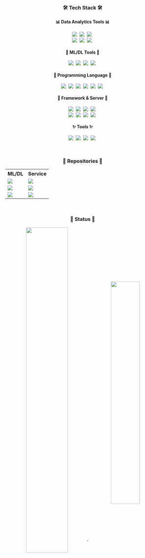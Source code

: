 <h3 align="center">🛠 Tech Stack 🛠</h3>

<h4 id="data" align="center">📊 Data Analytics Tools 📊</h4>
<p align="center">
  <img src="https://img.shields.io/badge/Microsoft%20Excel-217346?style=flat-square&logo=MicrosoftExcel&logoColor=white"/></a>&nbsp
  <img src="https://img.shields.io/badge/Google%20Sheets-34A853?style=flat-square&logo=GoogleSheets&logoColor=white"/></a>&nbsp
  <img src="https://img.shields.io/badge/Looker%20Studio-4285F4?style=flat-square&logo=Looker&logoColor=white"/></a>&nbsp
  <br>
  <img src="https://img.shields.io/badge/NumPy-013243?style=flat-square&logo=NumPy&logoColor=white"/></a>&nbsp
  <img src="https://img.shields.io/badge/Pandas-150458?style=flat-square&logo=Pandas&logoColor=white"/></a>&nbsp
  <img src="https://img.shields.io/badge/matplotlib-11557c?style=flat-square&logo=plotly&logoColor=white"/></a>&nbsp
</p>

<h4 id="mldl" align="center">🤖 ML/DL Tools 🤖</h4>
<p align="center">
  <img src="https://img.shields.io/badge/PyTorch-EE4C2C?style=flat-square&logo=pytorch&logoColor=white"/></a>&nbsp
  <img src="https://img.shields.io/badge/TensorFlow-FF6F00?style=flat-square&logo=tensorflow&logoColor=white"/></a>&nbsp
  <img src="https://img.shields.io/badge/scikit--learn-F7B31E?style=flat-square&logo=scikitlearn&logoColor=black"/></a>&nbsp
  <img src="https://img.shields.io/badge/Google%20Colab-F9AB20?style=flat-square&logo=GoogleColab&logoColor=black"/></a>&nbsp
</p>

<h4 id="lang" align="center">👾 Programming Language 👾</h4>
<p align="center">
  <img src="https://img.shields.io/badge/Python-3766AB?style=flat-square&logo=Python&logoColor=white"/></a>&nbsp
  <img src="https://img.shields.io/badge/JavaScript-F7DF1E?style=flat-square&logo=JavaScript&logoColor=black"/></a>&nbsp
  <img src="https://img.shields.io/badge/SQL-4053D6?style=flat-square&logo=AmazonDynamoDB&logoColor=white"/></a>&nbsp
  <img src="https://img.shields.io/badge/HTML-E34F26?style=flat-square&logo=html5&logoColor=white"/></a>&nbsp
  <img src="https://img.shields.io/badge/CSS-1572B6?style=flat-square&logo=css3&logoColor=white"/></a>&nbsp
  <img src="https://img.shields.io/badge/C++-00599C?style=flat-square&logo=C%2B%2B&logoColor=white"/></a>&nbsp
</p>

<h4 id="server" align="center">🧠 Framework & Server 🧠</h4>
<p align="center">
  <img src="https://img.shields.io/badge/Google%20Cloud-4285F4?style=flat-square&logo=GoogleCloud&logoColor=white"/></a>&nbsp
  <img src="https://img.shields.io/badge/Google%20BigQuery-4285F4?style=flat-square&logo=Google&logoColor=white"/></a>&nbsp
  <img src="https://img.shields.io/badge/Airflow-017CEE?style=flat-square&logo=ApacheAirflow&logoColor=white"/></a>&nbsp
  <img src="https://img.shields.io/badge/Shell-FFD500?style=flat-square&logo=Shell&logoColor=black"/></a>&nbsp
  <br>
  <img src="https://img.shields.io/badge/Streamlit-FF4B4B?style=flat-square&logo=Streamlit&logoColor=black"/></a>&nbsp
  <img src="https://img.shields.io/badge/Django-092E20?style=flat-square&logo=django&logoColor=white"/></a>&nbsp
  <img src="https://img.shields.io/badge/Docker-2496ED?style=flat-square&logo=docker&logoColor=white"/></a>&nbsp
  <img src="https://img.shields.io/badge/MySQL-E6B91E?style=flat-square&logo=MySql&logoColor=black"/></a>&nbsp
</p>

<h4 id="tools" align="center">✨ Tools ✨</h4>
<p align="center">
  <img src="https://img.shields.io/badge/Git-F05032?style=flat-square&logo=Git&logoColor=white"/></a>&nbsp
  <img src="https://img.shields.io/badge/Visual%20Studio%20Code-007ACC?style=flat-square&logo=VisualStudioCode&logoColor=white"/></a>&nbsp
  <img src="https://img.shields.io/badge/Photoshop-31A8FF?style=flat-square&logo=adobephotoshop&logoColor=white"/></a>&nbsp
  <img src="https://img.shields.io/badge/Logic Pro-000000?style=flat-square&logo=apple&logoColor=white"/></a>&nbsp
</p>

<!--
Here are some ideas to get you started:

- 🔭 I’m currently working on ...
- 🌱 I’m currently learning ...
- 👯 I’m looking to collaborate on ...
- 🤔 I’m looking for help with ...
- 💬 Ask me about ...
- 📫 How to reach me: ...
- 😄 Pronouns: ...
- ⚡ Fun fact: ...
-->

<br>
<h3 align="center">📑 Repositories 📑</h3>

<table id="first_table" align="center" style="border:hidden!important;">
<tr id="header">
  <th>ML/DL</th>
  <th>Service</th>
</tr>
<tr id="first_line">
  <td>
    <a href="https://github.com/minyeamer/auto-rating" target="_blank">
      <img align="middle" src="https://github-readme-stats.vercel.app/api/pin/?username=minyeamer&repo=auto-rating&theme=dark" />
    </a>
  </td>
  <td>
    <a href="https://github.com/minyeamer/dinut" target="_blank">
      <img align="middle" src="https://github-readme-stats.vercel.app/api/pin/?username=minyeamer&repo=dinut&theme=dark" />
    </a>
  </td>
</tr>
<tr id="second_line">
  <td>
    <a href="https://github.com/minyeamer/audio-mnist" target="_blank">
      <img align="middle" src="https://github-readme-stats.vercel.app/api/pin/?username=minyeamer&repo=audio-mnist&theme=dark" />
    </a>
  </td>
  <td>
    <a href="https://github.com/minyeamer/gourmaid" target="_blank">
      <img align="middle" src="https://github-readme-stats.vercel.app/api/pin/?username=minyeamer&repo=gourmaid&theme=dark" />
    </a>
  </td>
</tr>
<tr id="third_line">
  <td>
    <a href="https://github.com/minyeamer/credit-now" target="_blank">
      <img align="middle" src="https://github-readme-stats.vercel.app/api/pin/?username=minyeamer&repo=credit-now&theme=dark" />
    </a>
  </td>
  <td>
    <a href="https://github.com/minyeamer/recruit-pirates" target="_blank">
      <img align="middle" src="https://github-readme-stats.vercel.app/api/pin/?username=minyeamer&repo=recruit-pirates&theme=dark" />
    </a>
  </td>
</tr>
</table>

<br>
<h3 align="center">‍💫 Status ‍💫</h3>
<p align="center">
  <a href="https://github.com/anuraghazra/github-readme-stats" target="_blank">
    <img align="middle" width="52%" src="https://github-readme-stats.vercel.app/api?username=minyeamer&layout=compact&show_icons=true&theme=dark" />
  </a>&nbsp&nbsp
  <a href="https://github.com/anuraghazra/github-readme-stats" target="_blank">
    <img align="middle" width="43%" src="https://github-readme-stats.vercel.app/api/top-langs/?username=minyeamer&layout=compact&theme=vision-friendly-dark&hide=jupyter%20notebook" />
  </a>
</p>
